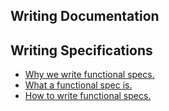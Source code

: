 ## Writing Documentation ##

## Writing Specifications ##
- [Why we write functional specs.](http://www.joelonsoftware.com/articles/fog0000000036.html)
- [What a functional spec is.](http://www.joelonsoftware.com/articles/fog0000000035.html)
- [How to write functional specs.](http://www.joelonsoftware.com/articles/fog0000000033.html)
